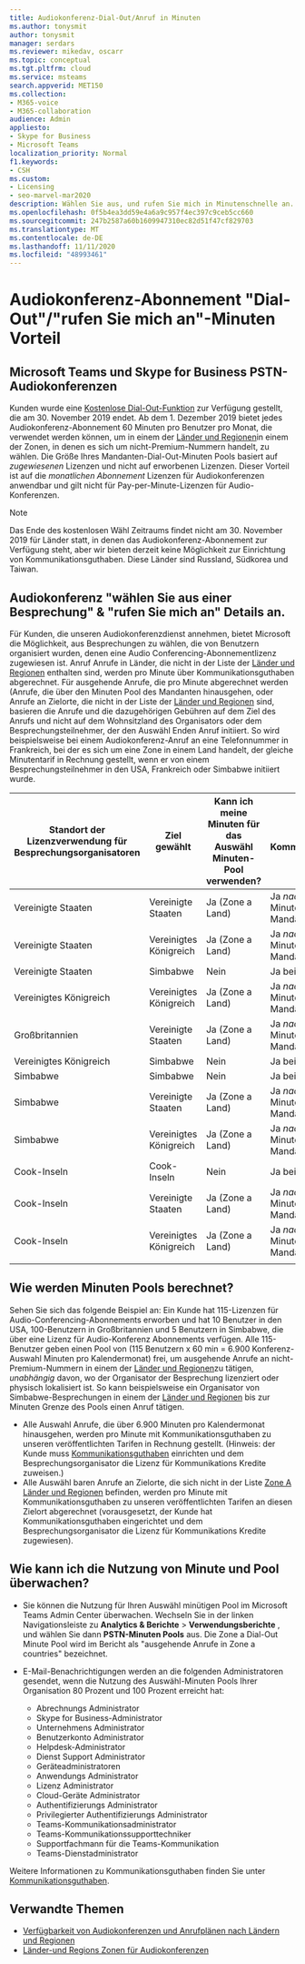 ```yaml
---
title: Audiokonferenz-Dial-Out/Anruf in Minuten
ms.author: tonysmit
author: tonysmit
manager: serdars
ms.reviewer: mikedav, oscarr
ms.topic: conceptual
ms.tgt.pltfrm: cloud
ms.service: msteams
search.appverid: MET150
ms.collection:
- M365-voice
- M365-collaboration
audience: Admin
appliesto:
- Skype for Business
- Microsoft Teams
localization_priority: Normal
f1.keywords:
- CSH
ms.custom:
- Licensing
- seo-marvel-mar2020
description: Wählen Sie aus, und rufen Sie mich in Minutenschnelle an. Seit dem 1. Dezember 2019 jedes Audiokonferenz-Abonnement 60 Minuten pro Benutzer pro Monat für die Zone eines Landes bereit.
ms.openlocfilehash: 0f5b4ea3dd59e4a6a9c957f4ec397c9ceb5cc660
ms.sourcegitcommit: 247b2587a60b1609947310ec82d51f47cf829703
ms.translationtype: MT
ms.contentlocale: de-DE
ms.lasthandoff: 11/11/2020
ms.locfileid: "48993461"
---
```

# <a name="audio-conferencing-subscription-dial-outcall-me-at-minutes-benefit"></a>Audiokonferenz-Abonnement "Dial-Out"/"rufen Sie mich an"-Minuten Vorteil

## <a name="microsoft-teams-and-skype-for-business-pstn-audio-conferencing"></a>Microsoft Teams und Skype for Business PSTN-Audiokonferenzen

Kunden wurde eine [﻿Kostenlose Dial-Out-Funktion](complimentary-dial-out-period.md) zur Verfügung gestellt, die am 30. November 2019 endet. Ab dem 1. Dezember 2019 bietet jedes Audiokonferenz-Abonnement 60 Minuten pro Benutzer pro Monat, die verwendet werden können, um in einem der [Länder und Regionen](audio-conferencing-zones.md)in einem der Zonen, in denen es sich um nicht-Premium-Nummern handelt, zu wählen. Die Größe Ihres Mandanten-Dial-Out-Minuten Pools basiert auf *zugewiesenen* Lizenzen und nicht auf erworbenen Lizenzen. Dieser Vorteil ist auf die *monatlichen Abonnement* Lizenzen für Audiokonferenzen anwendbar und gilt nicht für Pay-per-Minute-Lizenzen für Audio-Konferenzen. 

> [!NOTE]
> Das Ende des kostenlosen Wähl Zeitraums findet nicht am 30. November 2019 für Länder statt, in denen das Audiokonferenz-Abonnement zur Verfügung steht, aber wir bieten derzeit keine Möglichkeit zur Einrichtung von Kommunikationsguthaben. Diese Länder sind Russland, Südkorea und Taiwan.


## <a name="audio-conferencing-dial-out-from-a-meeting--call-me-at-details"></a>Audiokonferenz "wählen Sie aus einer Besprechung" & "rufen Sie mich an" Details an.

Für Kunden, die unseren Audiokonferenzdienst annehmen, bietet Microsoft die Möglichkeit, aus Besprechungen zu wählen, die von Benutzern organisiert wurden, denen eine Audio Conferencing-Abonnementlizenz zugewiesen ist. Anruf Anrufe in Länder, die nicht in der Liste der [Länder und Regionen](audio-conferencing-zones.md) enthalten sind, werden pro Minute über Kommunikationsguthaben abgerechnet. Für ausgehende Anrufe, die pro Minute abgerechnet werden (Anrufe, die über den Minuten Pool des Mandanten hinausgehen, oder Anrufe an Zielorte, die nicht in der Liste der [Länder und Regionen](audio-conferencing-zones.md) sind, basieren die Anrufe und die dazugehörigen Gebühren auf dem Ziel des Anrufs und nicht auf dem Wohnsitzland des Organisators oder dem Besprechungsteilnehmer, der den Auswähl Enden Anruf initiiert. So wird beispielsweise bei einem Audiokonferenz-Anruf an eine Telefonnummer in Frankreich, bei der es sich um eine Zone in einem Land handelt, der gleiche Minutentarif in Rechnung gestellt, wenn er von einem Besprechungsteilnehmer in den USA, Frankreich oder Simbabwe initiiert wurde. 


|Standort der Lizenzverwendung für Besprechungsorganisatoren |Ziel gewählt |Kann ich meine Minuten für das Auswähl Minuten-Pool verwenden?|Benötige ich Kommunikationsguthaben?|
|---------|---------|---------|---------|
|Vereinigte Staaten |Vereinigte Staaten |Ja (Zone a Land) |Ja *nach* dem Verzehr des Minuten Pools für den Mandanten         |
|Vereinigte Staaten |Vereinigtes Königreich|Ja (Zone a Land) |  Ja *nach* dem Verzehr des Minuten Pools für den Mandanten       |
|Vereinigte Staaten     |Simbabwe|    Nein     |     Ja bei *allen* anrufen    |
|Vereinigtes Königreich     |Vereinigtes Königreich|Ja (Zone a Land) |  Ja *nach* dem Verzehr des Minuten Pools für den Mandanten       |
|Großbritannien     |Vereinigte Staaten |Ja (Zone a Land) |  Ja *nach* dem Verzehr des Minuten Pools für den Mandanten       |
|Vereinigtes Königreich     |Simbabwe|    Nein     |   Ja bei *allen* anrufen      |
|Simbabwe     |Simbabwe|    Nein     |    Ja bei *allen* anrufen     |
|Simbabwe     |Vereinigte Staaten | Ja (Zone a Land) | Ja *nach* dem Verzehr des Minuten Pools für den Mandanten        |
|Simbabwe     |Vereinigtes Königreich | Ja (Zone a Land) | Ja *nach* dem Verzehr des Minuten Pools für den Mandanten        |
|Cook-Inseln     |Cook-Inseln |   Nein      |    Ja bei *allen* anrufen     |
|Cook-Inseln     |Vereinigte Staaten  | Ja (Zone a Land) |  Ja *nach* dem Verzehr des Minuten Pools für den Mandanten       |
|Cook-Inseln     |Vereinigtes Königreich | Ja (Zone a Land) | Ja *nach* dem Verzehr des Minuten Pools für den Mandanten        |
|    |         |         |         |

## <a name="how-are-minute-pools-calculated"></a>Wie werden Minuten Pools berechnet?

Sehen Sie sich das folgende Beispiel an: Ein Kunde hat 115-Lizenzen für Audio-Conferencing-Abonnements erworben und hat 10 Benutzer in den USA, 100-Benutzern in Großbritannien und 5 Benutzern in Simbabwe, die über eine Lizenz für Audio-Konferenz Abonnements verfügen. Alle 115-Benutzer geben einen Pool von (115 Benutzern x 60 min = 6.900 Konferenz-Auswahl Minuten pro Kalendermonat) frei, um ausgehende Anrufe an nicht-Premium-Nummern in einem der [Länder und Regionen](audio-conferencing-zones.md)zu tätigen, *unabhängig* davon, wo der Organisator der Besprechung lizenziert oder physisch lokalisiert ist. So kann beispielsweise ein Organisator von Simbabwe-Besprechungen in einem der [Länder und Regionen](audio-conferencing-zones.md) bis zur Minuten Grenze des Pools einen Anruf tätigen.

- Alle Auswahl Anrufe, die über 6.900 Minuten pro Kalendermonat hinausgehen, werden pro Minute mit Kommunikationsguthaben zu unseren veröffentlichten Tarifen in Rechnung gestellt. (Hinweis: der Kunde muss [Kommunikationsguthaben](what-are-communications-credits.md) einrichten und dem Besprechungsorganisator die Lizenz für Kommunikations Kredite zuweisen.)
- Alle Auswähl baren Anrufe an Zielorte, die sich nicht in der Liste [Zone A Länder und Regionen](audio-conferencing-zones.md) befinden, werden pro Minute mit Kommunikationsguthaben zu unseren veröffentlichten Tarifen an diesen Zielort abgerechnet (vorausgesetzt, der Kunde hat Kommunikationsguthaben eingerichtet und dem Besprechungsorganisator die Lizenz für Kommunikations Kredite zugewiesen).

## <a name="how-can-i-monitor-minute-my-pool-usage"></a>Wie kann ich die Nutzung von Minute und Pool überwachen?

- Sie können die Nutzung für Ihren Auswähl minütigen Pool im Microsoft Teams Admin Center überwachen. Wechseln Sie in der linken Navigationsleiste zu **Analytics & Berichte**  >  **Verwendungsberichte** , und wählen Sie dann **PSTN-Minuten Pools** aus. Die Zone a Dial-Out Minute Pool wird im Bericht als "ausgehende Anrufe in Zone a countries" bezeichnet.
- E-Mail-Benachrichtigungen werden an die folgenden Administratoren gesendet, wenn die Nutzung des Auswähl-Minuten Pools Ihrer Organisation 80 Prozent und 100 Prozent erreicht hat:

  - Abrechnungs Administrator
  - Skype for Business-Administrator
  - Unternehmens Administrator
  - Benutzerkonto Administrator
  - Helpdesk-Administrator
  - Dienst Support Administrator
  - Geräteadministratoren
  - Anwendungs Administrator
  - Lizenz Administrator
  - Cloud-Geräte Administrator
  - Authentifizierungs Administrator
  - Privilegierter Authentifizierungs Administrator
  - Teams-Kommunikationsadministrator
  - Teams-Kommunikationssupporttechniker
  - Supportfachmann für die Teams-Kommunikation
  - Teams-Dienstadministrator

Weitere Informationen zu Kommunikationsguthaben finden Sie unter [Kommunikationsguthaben](what-are-communications-credits.md).

## <a name="related-topics"></a>Verwandte Themen

- [Verfügbarkeit von Audiokonferenzen und Anrufplänen nach Ländern und Regionen](country-and-region-availability-for-audio-conferencing-and-calling-plans/country-and-region-availability-for-audio-conferencing-and-calling-plans.md)
- [Länder-und Regions Zonen für Audiokonferenzen](audio-conferencing-zones.md)
